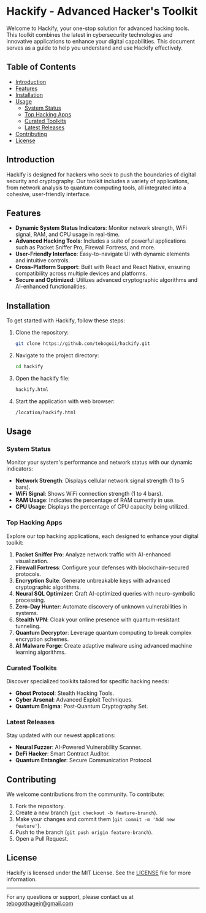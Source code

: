 # Hackify - Advanced Hacker's Toolkit

Welcome to Hackify, your one-stop solution for advanced hacking tools. This toolkit combines the latest in cybersecurity technologies and innovative applications to enhance your digital capabilities. This document serves as a guide to help you understand and use Hackify effectively.

## Table of Contents
- [Introduction](#introduction)
- [Features](#features)
- [Installation](#installation)
- [Usage](#usage)
  - [System Status](#system-status)
  - [Top Hacking Apps](#top-hacking-apps)
  - [Curated Toolkits](#curated-toolkits)
  - [Latest Releases](#latest-releases)
- [Contributing](#contributing)
- [License](#license)

## Introduction

Hackify is designed for hackers who seek to push the boundaries of digital security and cryptography. Our toolkit includes a variety of applications, from network analysis to quantum computing tools, all integrated into a cohesive, user-friendly interface.

## Features

- **Dynamic System Status Indicators**: Monitor network strength, WiFi signal, RAM, and CPU usage in real-time.
- **Advanced Hacking Tools**: Includes a suite of powerful applications such as Packet Sniffer Pro, Firewall Fortress, and more.
- **User-Friendly Interface**: Easy-to-navigate UI with dynamic elements and intuitive controls.
- **Cross-Platform Support**: Built with React and React Native, ensuring compatibility across multiple devices and platforms.
- **Secure and Optimized**: Utilizes advanced cryptographic algorithms and AI-enhanced functionalities.

## Installation

To get started with Hackify, follow these steps:

1. Clone the repository:
   ```bash
   git clone https://github.com/tebogoii/hackify.git
   ```

2. Navigate to the project directory:
   ```bash
   cd hackify
   ```

3. Open the hackify file:
   ```bash
   hackify.html
   ```

4. Start the application with web browser:
   ```bash
   /location/hackify.html
   ```

## Usage

### System Status

Monitor your system's performance and network status with our dynamic indicators:

- **Network Strength**: Displays cellular network signal strength (1 to 5 bars).
- **WiFi Signal**: Shows WiFi connection strength (1 to 4 bars).
- **RAM Usage**: Indicates the percentage of RAM currently in use.
- **CPU Usage**: Displays the percentage of CPU capacity being utilized.

### Top Hacking Apps

Explore our top hacking applications, each designed to enhance your digital toolkit:

1. **Packet Sniffer Pro**: Analyze network traffic with AI-enhanced visualization.
2. **Firewall Fortress**: Configure your defenses with blockchain-secured protocols.
3. **Encryption Suite**: Generate unbreakable keys with advanced cryptographic algorithms.
4. **Neural SQL Optimizer**: Craft AI-optimized queries with neuro-symbolic processing.
5. **Zero-Day Hunter**: Automate discovery of unknown vulnerabilities in systems.
6. **Stealth VPN**: Cloak your online presence with quantum-resistant tunneling.
7. **Quantum Decryptor**: Leverage quantum computing to break complex encryption schemes.
8. **AI Malware Forge**: Create adaptive malware using advanced machine learning algorithms.

### Curated Toolkits

Discover specialized toolkits tailored for specific hacking needs:

- **Ghost Protocol**: Stealth Hacking Tools.
- **Cyber Arsenal**: Advanced Exploit Techniques.
- **Quantum Enigma**: Post-Quantum Cryptography Set.

### Latest Releases

Stay updated with our newest applications:

- **Neural Fuzzer**: AI-Powered Vulnerability Scanner.
- **DeFi Hacker**: Smart Contract Auditor.
- **Quantum Entangler**: Secure Communication Protocol.

## Contributing

We welcome contributions from the community. To contribute:

1. Fork the repository.
2. Create a new branch (`git checkout -b feature-branch`).
3. Make your changes and commit them (`git commit -m 'Add new feature'`).
4. Push to the branch (`git push origin feature-branch`).
5. Open a Pull Request.

## License

Hackify is licensed under the MIT License. See the [LICENSE](LICENSE) file for more information.

---

For any questions or support, please contact us at tebogothagejr@gmail.com

